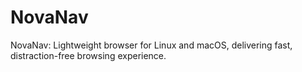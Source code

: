 # NovaNav
NovaNav: Lightweight browser for Linux and macOS, delivering fast, distraction-free browsing experience.
